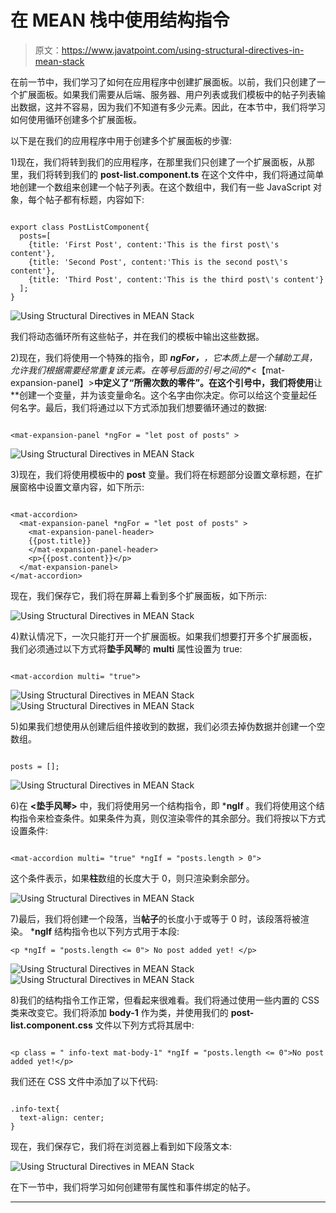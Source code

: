 # 在 MEAN 栈中使用结构指令

> 原文：<https://www.javatpoint.com/using-structural-directives-in-mean-stack>

在前一节中，我们学习了如何在应用程序中创建扩展面板。以前，我们只创建了一个扩展面板。如果我们需要从后端、服务器、用户列表或我们模板中的帖子列表输出数据，这并不容易，因为我们不知道有多少元素。因此，在本节中，我们将学习如何使用循环创建多个扩展面板。

以下是在我们的应用程序中用于创建多个扩展面板的步骤:

1)现在，我们将转到我们的应用程序，在那里我们只创建了一个扩展面板，从那里，我们将转到我们的 **post-list.component.ts** 在这个文件中，我们将通过简单地创建一个数组来创建一个帖子列表。在这个数组中，我们有一些 JavaScript 对象，每个帖子都有标题，内容如下:

```

export class PostListComponent{
  posts=[
    {title: 'First Post', content:'This is the first post\'s content'},
    {title: 'Second Post', content:'This is the second post\'s content'},
    {title: 'Third Post', content:'This is the third post\'s content'}  
  ];
}

```

![Using Structural Directives in MEAN Stack](img/2a60d726b55a0a0b2d53df7f1e11ed02.png)

我们将动态循环所有这些帖子，并在我们的模板中输出这些数据。

2)现在，我们将使用一个特殊的指令，即 ***ngFor，**，它本质上是一个辅助工具，允许我们根据需要经常重复该元素。在等号后面的引号之间的**<【mat-expansion-panel】>**中定义了“所需次数的零件”。在这个引号中，我们将使用**让**创建一个变量，并为该变量命名。这个名字由你决定。你可以给这个变量起任何名字。最后，我们将通过以下方式添加我们想要循环通过的数据:

```

<mat-expansion-panel *ngFor = "let post of posts" >

```

![Using Structural Directives in MEAN Stack](img/e1e04a583762fcfd40c4cfdf6361a3f2.png)

3)现在，我们将使用模板中的 **post** 变量。我们将在标题部分设置文章标题，在扩展窗格中设置文章内容，如下所示:

```

<mat-accordion>
  <mat-expansion-panel *ngFor = "let post of posts" >
    <mat-expansion-panel-header>
    {{post.title}}
    </mat-expansion-panel-header>
    <p>{{post.content}}</p>
  </mat-expansion-panel>
</mat-accordion>

```

现在，我们保存它，我们将在屏幕上看到多个扩展面板，如下所示:

![Using Structural Directives in MEAN Stack](img/7874b04b2f78b1797080c160b8c7a02b.png)

4)默认情况下，一次只能打开一个扩展面板。如果我们想要打开多个扩展面板，我们必须通过以下方式将**垫手风琴**的 **multi** 属性设置为 true:

```

<mat-accordion multi= "true">

```

![Using Structural Directives in MEAN Stack](img/70f8dcd1f357e6900d9b8cfddda73760.png)
![Using Structural Directives in MEAN Stack](img/9396a2892a797e88c1c1d32d7e90c114.png)

5)如果我们想使用从创建后组件接收到的数据，我们必须去掉伪数据并创建一个空数组。

```

posts = [];

```

![Using Structural Directives in MEAN Stack](img/fc4f03ffa273d98b3c57b355ec76327a.png)

6)在 **<垫手风琴>** 中，我们将使用另一个结构指令，即 ***ngIf** 。我们将使用这个结构指令来检查条件。如果条件为真，则仅渲染零件的其余部分。我们将按以下方式设置条件:

```

<mat-accordion multi= "true" *ngIf = "posts.length > 0">

```

这个条件表示，如果**柱**数组的长度大于 0，则只渲染剩余部分。

![Using Structural Directives in MEAN Stack](img/3d6f1c39932c692aa3ea964534b49a73.png)

7)最后，我们将创建一个段落，当**帖子**的长度小于或等于 0 时，该段落将被渲染。 ***ngIf** 结构指令也以下列方式用于本段:

```
<p *ngIf = "posts.length <= 0"> No post added yet! </p>

```

![Using Structural Directives in MEAN Stack](img/30fe2d880e21cb0e9777f82e315ff228.png)
![Using Structural Directives in MEAN Stack](img/e37eb11baf334484997a778834894472.png)

8)我们的结构指令工作正常，但看起来很难看。我们将通过使用一些内置的 CSS 类来改变它。我们将添加 **body-1** 作为类，并使用我们的 **post-list.component.css** 文件以下列方式将其居中:

```

<p class = " info-text mat-body-1" *ngIf = "posts.length <= 0">No post added yet!</p>

```

我们还在 CSS 文件中添加了以下代码:

```

.info-text{
  text-align: center;
}

```

现在，我们保存它，我们将在浏览器上看到如下段落文本:

![Using Structural Directives in MEAN Stack](img/9002caac5672a7115c7638b7c2317fe3.png)

在下一节中，我们将学习如何创建带有属性和事件绑定的帖子。

* * *